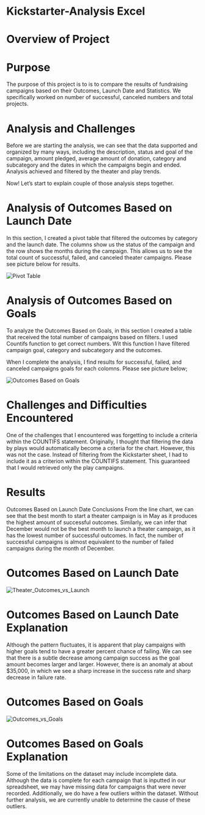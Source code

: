 # Kickstarter-Analysis Excel

# Overview of Project
 
# Purpose
The purpose of this project is to is to compare the results of fundraising campaigns based on their Outcomes, Launch Date and Statistics. We specifically worked on number of successful, canceled numbers and total projects.

# Analysis and Challenges
Before we are starting the analysis, we can see that the data supported and organized by many ways, including the description, status and goal of the campaign, amount pledged, average amount of donation, category and subcategory and the dates in which the campaigns begin and ended. Analysis achieved and filtered by the theater and play trends.

Now! Let’s start to explain couple of those analysis steps together.

# Analysis of Outcomes Based on Launch Date
In this section, I created a pivot table that filtered the outcomes by category and the launch date. The columns show us the status of the campaign and the row shows the months during the campaign. This allows us to see the total count of successful, failed, and canceled theater campaigns. Please see picture below for results. 

![Pivot Table](https://user-images.githubusercontent.com/85411967/132788696-633e2bbe-3067-4d64-a12b-8a0af79e785c.png)


# Analysis of Outcomes Based on Goals
To analyze the Outcomes Based on Goals, in this section I created a table that received the total number of campaigns based on filters. I used Countifs function to get correct numbers. Wit this function I have filtered campaign goal, category and subcategory and the outcomes.

When I complete the analysis, I find results for successful, failed, and canceled campaigns goals for each colomns. Please see picture below;

![Outcomes Based on Goals](https://user-images.githubusercontent.com/85411967/132790342-8a1a7221-a23f-4cd1-a200-f74687b9097b.png)


# Challenges and Difficulties Encountered
One of the challenges that I encountered was forgetting to include a criteria within the COUNTIFS statement. Originally, I thought that filtering the data by plays would automatically become a criteria for the chart. However, this was not the case. Instead of filtering from the Kickstarter sheet, I had to include it as a criterion within the COUNTIFS statement. This guaranteed that I would retrieved only the play campaigns.

# Results
Outcomes Based on Launch Date Conclusions
From the line chart, we can see that the best month to start a theater campaign is in May as it produces the highest amount of successful outcomes. Similarly, we can infer that December would not be the best month to launch a theater campaign, as it has the lowest number of successful outcomes. In fact, the number of successful campaigns is almost equivalent to the number of failed campaigns during the month of December.

# Outcomes Based on Launch Date

![Theater_Outcomes_vs_Launch](https://user-images.githubusercontent.com/85411967/132782481-7fd6a84d-611f-477c-af0a-2632d57b96bb.png)


# Outcomes Based on Launch Date Explanation
Although the pattern fluctuates, it is apparent that play campaigns with higher goals tend to have a greater percent chance of failing. We can see that there is a subtle decrease among campaign success as the goal amount becomes larger and larger. However, there is an anomaly at about $35,000, in which we see a sharp increase in the success rate and sharp decrease in failure rate.


# Outcomes Based on Goals

![Outcomes_vs_Goals](https://user-images.githubusercontent.com/85411967/132782183-2a4a749b-2f8a-4f46-9818-b48e0027db76.png)

# Outcomes Based on Goals Explanation
Some of the limitations on the dataset may include incomplete data. Although the data is complete for each campaign that is inputted in our spreadsheet, we may have missing data for campaigns that were never recorded. Additionally, we do have a few outliers within the dataset. Without further analysis, we are currently unable to determine the cause of these outliers.
